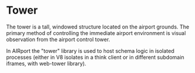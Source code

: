 # Tower

The tower is a tall, windowed structure located on the airport grounds.
The primary method of controlling the immediate airport environment is
visual observation from the airport control tower.

In AIRport the "tower" library is used to host schema logic in isolated
processes (either in V8 isolates in a think client or in different 
subdomain iframes, with web-tower library).